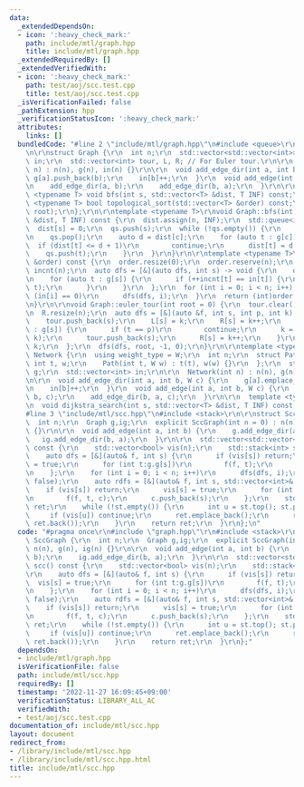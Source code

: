 ```yaml
---
data:
  _extendedDependsOn:
  - icon: ':heavy_check_mark:'
    path: include/mtl/graph.hpp
    title: include/mtl/graph.hpp
  _extendedRequiredBy: []
  _extendedVerifiedWith:
  - icon: ':heavy_check_mark:'
    path: test/aoj/scc.test.cpp
    title: test/aoj/scc.test.cpp
  _isVerificationFailed: false
  _pathExtension: hpp
  _verificationStatusIcon: ':heavy_check_mark:'
  attributes:
    links: []
  bundledCode: "#line 2 \"include/mtl/graph.hpp\"\n#include <queue>\r\n#include <vector>\r\
    \n\r\nstruct Graph {\r\n  int n;\r\n  std::vector<std::vector<int>> g;\r\n  std::vector<int>\
    \ in;\r\n  std::vector<int> tour, L, R; // For Euler tour.\r\n\r\n  Graph(int\
    \ n) : n(n), g(n), in(n) {}\r\n\r\n  void add_edge_dir(int a, int b) {\r\n   \
    \ g[a].push_back(b);\r\n    in[b]++;\r\n  }\r\n  void add_edge(int a, int b) {\r\
    \n    add_edge_dir(a, b);\r\n    add_edge_dir(b, a);\r\n  }\r\n\r\n  template\
    \ <typename T> void bfs(int s, std::vector<T> &dist, T INF) const;\r\n  template\
    \ <typename T> bool topological_sort(std::vector<T> &order) const;\r\n  void euler_tour(int\
    \ root);\r\n};\r\n\r\ntemplate <typename T>\r\nvoid Graph::bfs(int s, std::vector<T>\
    \ &dist, T INF) const {\r\n  dist.assign(n, INF);\r\n  std::queue<int> qs;\r\n\
    \  dist[s] = 0;\r\n  qs.push(s);\r\n  while (!qs.empty()) {\r\n    auto c = qs.front();\r\
    \n    qs.pop();\r\n    auto d = dist[c];\r\n    for (auto t : g[c]) {\r\n    \
    \  if (dist[t] <= d + 1)\r\n        continue;\r\n      dist[t] = d + 1;\r\n  \
    \    qs.push(t);\r\n    }\r\n  }\r\n}\r\n\r\ntemplate <typename T>\r\nbool Graph::topological_sort(std::vector<T>\
    \ &order) const {\r\n  order.resize(0);\r\n  order.reserve(n);\r\n  std::vector<int>\
    \ incnt(n);\r\n  auto dfs = [&](auto dfs, int s) -> void {\r\n    order.push_back(s);\r\
    \n    for (auto t : g[s]) {\r\n      if (++incnt[t] == in[t]) {\r\n        dfs(dfs,\
    \ t);\r\n      }\r\n    }\r\n  };\r\n  for (int i = 0; i < n; i++) {\r\n    if\
    \ (in[i] == 0)\r\n      dfs(dfs, i);\r\n  }\r\n  return (int)order.size() == n;\r\
    \n}\r\n\r\nvoid Graph::euler_tour(int root = 0) {\r\n  tour.clear();\r\n  L.resize(n);\r\
    \n  R.resize(n);\r\n  auto dfs = [&](auto &f, int s, int p, int k) -> int {\r\n\
    \    tour.push_back(s);\r\n    L[s] = k;\r\n    R[s] = k++;\r\n    for (int t\
    \ : g[s]) {\r\n      if (t == p)\r\n        continue;\r\n      k = f(f, t, s,\
    \ k);\r\n      tour.push_back(s);\r\n      R[s] = k++;\r\n    }\r\n    return\
    \ k;\r\n  };\r\n  dfs(dfs, root, -1, 0);\r\n}\r\n\r\ntemplate <typename W> struct\
    \ Network {\r\n  using weight_type = W;\r\n  int n;\r\n  struct Path {\r\n   \
    \ int t, w;\r\n    Path(int t, W w) : t(t), w(w) {}\r\n  };\r\n  std::vector<std::vector<Path>>\
    \ g;\r\n  std::vector<int> in;\r\n\r\n  Network(int n) : n(n), g(n), in(n) {}\r\
    \n\r\n  void add_edge_dir(int a, int b, W c) {\r\n    g[a].emplace_back(b, c);\r\
    \n    in[b]++;\r\n  }\r\n  void add_edge(int a, int b, W c) {\r\n    add_edge_dir(a,\
    \ b, c);\r\n    add_edge_dir(b, a, c);\r\n  }\r\n\r\n  template <typename T>\r\
    \n  void dijkstra_search(int s, std::vector<T> &dist, T INF) const;\r\n};\r\n\
    #line 3 \"include/mtl/scc.hpp\"\n#include <stack>\r\n\r\nstruct SccGraph {\r\n\
    \  int n;\r\n  Graph g,ig;\r\n  explicit SccGraph(int n = 0) : n(n), g(n), ig(n)\
    \ {}\r\n\r\n  void add_edge(int a, int b) {\r\n    g.add_edge_dir(a, b);\r\n \
    \   ig.add_edge_dir(b, a);\r\n  }\r\n\r\n  std::vector<std::vector<int>> scc()\
    \ const {\r\n    std::vector<bool> vis(n);\r\n    std::stack<int> st;\r\n\r\n\
    \    auto dfs = [&](auto& f, int s) {\r\n      if (vis[s]) return;\r\n      vis[s]\
    \ = true;\r\n      for (int t:g.g[s])\r\n        f(f, t);\r\n      st.push(s);\r\
    \n    };\r\n    for (int i = 0; i < n; i++)\r\n      dfs(dfs, i);\r\n\r\n    vis.assign(n,\
    \ false);\r\n    auto rdfs = [&](auto& f, int s, std::vector<int>& c) {\r\n  \
    \    if (vis[s]) return;\r\n      vis[s] = true;\r\n      for (int t:ig.g[s])\r\
    \n        f(f, t, c);\r\n      c.push_back(s);\r\n    };\r\n    std::vector<std::vector<int>>\
    \ ret;\r\n    while (!st.empty()) {\r\n      int u = st.top(); st.pop();\r\n \
    \     if (vis[u]) continue;\r\n      ret.emplace_back();\r\n      rdfs(rdfs, u,\
    \ ret.back());\r\n    }\r\n    return ret;\r\n  }\r\n};\n"
  code: "#pragma once\r\n#include \"graph.hpp\"\r\n#include <stack>\r\n\r\nstruct\
    \ SccGraph {\r\n  int n;\r\n  Graph g,ig;\r\n  explicit SccGraph(int n = 0) :\
    \ n(n), g(n), ig(n) {}\r\n\r\n  void add_edge(int a, int b) {\r\n    g.add_edge_dir(a,\
    \ b);\r\n    ig.add_edge_dir(b, a);\r\n  }\r\n\r\n  std::vector<std::vector<int>>\
    \ scc() const {\r\n    std::vector<bool> vis(n);\r\n    std::stack<int> st;\r\n\
    \r\n    auto dfs = [&](auto& f, int s) {\r\n      if (vis[s]) return;\r\n    \
    \  vis[s] = true;\r\n      for (int t:g.g[s])\r\n        f(f, t);\r\n      st.push(s);\r\
    \n    };\r\n    for (int i = 0; i < n; i++)\r\n      dfs(dfs, i);\r\n\r\n    vis.assign(n,\
    \ false);\r\n    auto rdfs = [&](auto& f, int s, std::vector<int>& c) {\r\n  \
    \    if (vis[s]) return;\r\n      vis[s] = true;\r\n      for (int t:ig.g[s])\r\
    \n        f(f, t, c);\r\n      c.push_back(s);\r\n    };\r\n    std::vector<std::vector<int>>\
    \ ret;\r\n    while (!st.empty()) {\r\n      int u = st.top(); st.pop();\r\n \
    \     if (vis[u]) continue;\r\n      ret.emplace_back();\r\n      rdfs(rdfs, u,\
    \ ret.back());\r\n    }\r\n    return ret;\r\n  }\r\n};"
  dependsOn:
  - include/mtl/graph.hpp
  isVerificationFile: false
  path: include/mtl/scc.hpp
  requiredBy: []
  timestamp: '2022-11-27 16:09:45+09:00'
  verificationStatus: LIBRARY_ALL_AC
  verifiedWith:
  - test/aoj/scc.test.cpp
documentation_of: include/mtl/scc.hpp
layout: document
redirect_from:
- /library/include/mtl/scc.hpp
- /library/include/mtl/scc.hpp.html
title: include/mtl/scc.hpp
---
```

